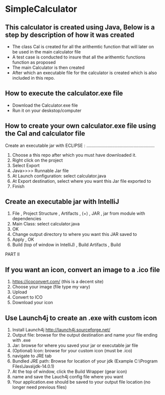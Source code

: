 # SimpleCalculator

## This calculator is created using Java, Below is a step by description of how it was created

* The class Cal is created for all the arithemtic function that will later on be used in the main calculator file
* A test case is conducted to insure that all the arithemtic functions function as proposed
* The main Calculator is then created
* After which an executable file for the calculator is created which is also included in this repo.

## How to execute the calculator.exe file

* Download the Calculator.exe file
* Run it on your deskstop/computer

## How to create your own calculator.exe file using the Cal and calculator file

Create an executable jar with ECLIPSE :
.......................................................

1. Choose a this repo after which you must have downloaded it.
2. Right click on the project
3. Select Export
4. Java>>>> Runnable Jar file
5. At Launch configuration: select calculator.java
6. At Export destination, select where you want this Jar file exported to
7. Finish


Create an executable jar with IntelliJ
-----------------------------------------
1. File , Project Structure , Artifacts , (+) , JAR ,  jar from module with dependencies
2. Main Class: select calculator.java
3. OK
3. Change output directory to where you want this JAR saved to
6. Apply , OK
7. Build (top of window in IntelliJ) , Build Artifacts , Build


PART II

If you want an icon, convert an image to a .ico file
----------------------------------------------------
1. https://icoconvert.com/ (this is a decent site)
2. Choose your image (file type my vary)
3. Upload
4. Convert to ICO
5. Download your icon

Use Launch4j to create an .exe with custom icon
----------------------------------------------
1. Install Launch4j http://launch4j.sourceforge.net/
2. Output file: browse for the output destination and name your file ending with .exe
3. Jar: browse for where you saved your jar or executable jar file
4. (Optional) Icon: browse for your custom icon (must be .ico)
5. navigate to JRE tab
6. Bundled JRE path: Browse for location of your jdk (Example C:\Program Files\Java\jdk-14.0.1)
7. At the top of window, click the Build Wrapper (gear icon)
8. name and save the Lauch4j config file where you want
9. Your application.exe should be saved to your output file location (no longer need previous files)

